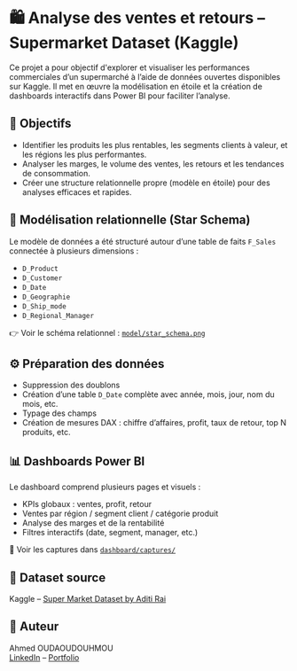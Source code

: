 # 🛍️ Analyse des ventes et retours – Supermarket Dataset (Kaggle)

Ce projet a pour objectif d'explorer et visualiser les performances commerciales d’un supermarché à l’aide de données ouvertes disponibles sur Kaggle. Il met en œuvre la modélisation en étoile et la création de dashboards interactifs dans Power BI pour faciliter l’analyse.

## 🎯 Objectifs

- Identifier les produits les plus rentables, les segments clients à valeur, et les régions les plus performantes.
- Analyser les marges, le volume des ventes, les retours et les tendances de consommation.
- Créer une structure relationnelle propre (modèle en étoile) pour des analyses efficaces et rapides.

## 🧱 Modélisation relationnelle (Star Schema)

Le modèle de données a été structuré autour d’une table de faits `F_Sales` connectée à plusieurs dimensions :

- `D_Product`
- `D_Customer`
- `D_Date`
- `D_Geographie`
- `D_Ship_mode`
- `D_Regional_Manager`

👉 Voir le schéma relationnel : [`model/star_schema.png`](model/star_schema.png)

## ⚙️ Préparation des données

- Suppression des doublons
- Création d’une table `D_Date` complète avec année, mois, jour, nom du mois, etc.
- Typage des champs
- Création de mesures DAX : chiffre d’affaires, profit, taux de retour, top N produits, etc.

## 📊 Dashboards Power BI

Le dashboard comprend plusieurs pages et visuels :
- KPIs globaux : ventes, profit, retour
- Ventes par région / segment client / catégorie produit
- Analyse des marges et de la rentabilité
- Filtres interactifs (date, segment, manager, etc.)

📸 Voir les captures dans [`dashboard/captures/`](dashboard/captures)




## 📎 Dataset source

Kaggle – [Super Market Dataset by Aditi Rai](https://www.kaggle.com/datasets/aditirai2607/super-market-dataset)

## 👤 Auteur

Ahmed OUDAOUDOUHMOU  
[LinkedIn](https://www.linkedin.com/in/ahmed-oudaoudouhmou) – [Portfolio](https://ahmedoudaoudouhmou.github.io/Portfolio)

